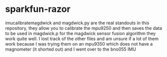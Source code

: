 # sparkfun-razor
imucalibratemagdwick and magdwick.py are the real standouts in this repository, they allow you to calibrate the mpu9250 and then
saves the data to be used in magdwick.p for the magdwick sensor fusion algorithm they work quite well.
I lost track of the other files and am unsure if a lot of them work because I was trying them on an mpu9350 which does not have a magnometer (it shorted out)
and I went over to the bno055 IMU

